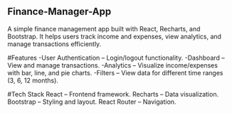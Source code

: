 ## Finance-Manager-App

A simple finance management app built with React, Recharts, and Bootstrap. It helps users track income and expenses, view analytics, and manage transactions efficiently.

#Features
-User Authentication – Login/logout functionality.
-Dashboard – View and manage transactions.
-Analytics – Visualize income/expenses with bar, line, and pie charts.
-Filters – View data for different time ranges (3, 6, 12 months).

#Tech Stack
React – Frontend framework.
Recharts – Data visualization.
Bootstrap – Styling and layout.
React Router – Navigation.

